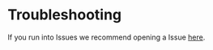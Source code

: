 # Troubleshooting

If you run into Issues we recommend opening a Issue [here](https://github.com/Ree6-Applications/Ree6/issues).

